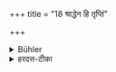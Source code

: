 +++
title = "18 श्राद्धेन हि तृप्तिं"

+++

<details><summary>Bühler</summary>

18. For (by appearing on the altar) the Manes signify that they are satisfied by the funeral offering.
</details>

<details><summary>हरदत्त-टीका</summary>

## सूत्रम्
श्राद्धेन तृप्तिं निवेदयन्ते पितरः ॥ १९ ॥  
## टिप्पनी
हि यस्मादन्त्येऽहनि यद्दर्शनमुपगच्छन्ति, तच्छ्राद्धेन तृप्तिं हि वेदयन्ते ज्ञापयन्ति कर्तारम् । तस्मात् तत् कृताकृतमिति ॥ १९ ॥
</details>

